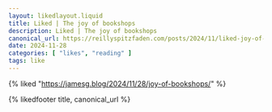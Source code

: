 ```yaml
---
layout: likedlayout.liquid
title: Liked | The joy of bookshops
description: Liked | The joy of bookshops
canonical_url: https://reillyspitzfaden.com/posts/2024/11/liked-joy-of-bookshops
date: 2024-11-28
categories: [ "likes", "reading" ]
tags: like
---
```


{% liked "https://jamesg.blog/2024/11/28/joy-of-bookshops/" %}

{% likedfooter title, canonical_url %}
